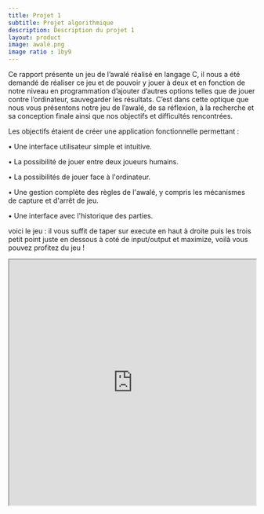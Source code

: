 ```yaml
---
title: Projet 1
subtitle: Projet algorithmique
description: Description du projet 1
layout: product
image: awalé.png
image ratio : 1by9
---
```


Ce rapport présente un jeu de l’awalé réalisé en langage C, il nous a été demandé de réaliser ce jeu et de pouvoir y jouer à deux et en fonction de notre niveau en programmation d’ajouter d’autres options telles que de jouer contre l’ordinateur, sauvegarder les résultats. C’est dans cette optique que nous vous présentons notre jeu de l’awalé, de sa réflexion, à la recherche et sa conception finale ainsi que nos objectifs et difficultés rencontrées.  

Les objectifs étaient de créer une application fonctionnelle permettant : 

• Une interface utilisateur simple et intuitive. 

• La possibilité de jouer entre deux joueurs humains. 

• La possibilités de jouer face à l'ordinateur. 

• Une gestion complète des règles de l'awalé, y compris les mécanismes de capture et d'arrêt de jeu. 

• Une interface avec l'historique des parties. 

voici le jeu : 
il vous suffit de taper sur execute en haut à droite puis les trois petit point juste en dessous à coté de input/output et maximize, voilà vous pouvez profitez du jeu !
<iframe src="https://www.jdoodle.com/ga/SKeFRALT5R%2Bwxp85daIF%2FA%3D%3D" width="100%" height="500px"></iframe>
